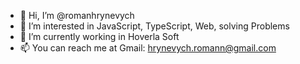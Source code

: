 - 👋 Hi, I’m @romanhrynevych
- 👀 I’m interested in JavaScript, TypeScript, Web, solving Problems
- 🌱 I’m currently working in Hoverla Soft
- 📫 You can reach me at Gmail: hrynevych.romann@gmail.com



